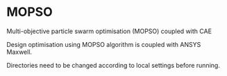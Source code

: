 # MOPSO
Multi-objective particle swarm optimisation (MOPSO) coupled with CAE

Design optimisation using MOPSO algorithm is coupled with ANSYS Maxwell.

Directories need to be changed according to local settings before running.
